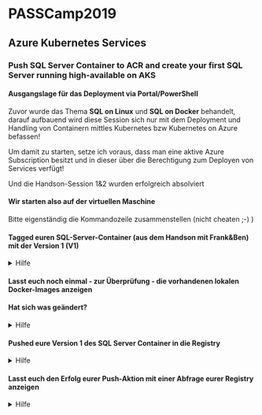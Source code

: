 # PASSCamp2019
## Azure Kubernetes Services
### Push SQL Server Container to ACR and create your first SQL Server running high-available on AKS

#### Ausgangslage für das Deployment via Portal/PowerShell
Zuvor wurde das Thema **SQL on Linux** und **SQL on Docker** behandelt, darauf aufbauend wird diese Session sich nur mit dem Deployment und Handling von Containern mittles Kubernetes bzw Kubernetes on Azure befassen!

Um damit zu starten, setze ich voraus, dass man eine aktive Azure Subscription besitzt und in dieser über die Berechtigung zum Deployen von Services verfügt!

Und die Handson-Session 1&2 wurden erfolgreich absolviert

#### Wir starten also auf der virtuellen Maschine


Bitte eigenständig die Kommandozeile zusammenstellen (nicht cheaten ;-) )
#### Tagged euren SQL-Server-Container (aus dem Handson mit Frank&Ben) mit der Version 1 (V1)
<details>
  <summary>Hilfe</summary>
  <p>

  ```PowerShell
    docker tag %ImageName% passcampacr.azurecr.io/%ImageName%:v1
```
    </p>
</details>

#### Lasst euch noch einmal - zur Überprüfung - die vorhandenen lokalen Docker-Images anzeigen
#### Hat sich was geändert?
<details>
  <summary>Hilfe</summary>
  <p>

  ```PowerShell
    docker images
```
</p>
</details>

#### Pushed eure Version 1 des SQL Server Container in die Registry
<details>
  <summary>Hilfe</summary>
  <p>

  ```PowerShell
    docker push %LogonServer%/%ImageName%:v1
```
    </p>
</details>

#### Lasst euch den Erfolg eurer Push-Aktion mit einer Abfrage eurer Registry anzeigen
<details>
  <summary>Hilfe</summary>
  <p>

  ```PowerShell
    az acr repository show-tags --name PASSCamp-ACR --repository %ImageName% --output table
```
    </p>
</details>
